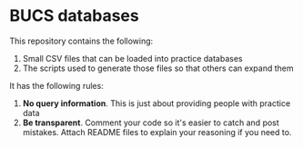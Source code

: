 # BUCS databases

This repository contains the following:

1. Small CSV files that can be loaded into practice databases
2. The scripts used to generate those files so that others can expand them

It has the following rules:

1. **No query information**. This is just about providing people with practice data
2. **Be transparent**. Comment your code so it's easier to catch and post mistakes. Attach README files to explain your reasoning if you need to.

